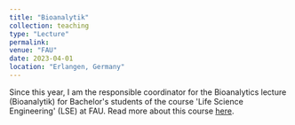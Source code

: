 ```yaml
---
title: "Bioanalytik"
collection: teaching
type: "Lecture"
permalink: 
venue: "FAU"
date: 2023-04-01
location: "Erlangen, Germany"
---
```

Since this year, I am the responsible coordinator for the Bioanalytics lecture (Bioanalytik) for Bachelor's students of the course 'Life Science Engineering' (LSE) at FAU. Read more about this course [here](http://www.vorlesungsverzeichnis.uni-erlangen.de/form?__s=2&dsc=anew/amod_view&amod=zentr/zentr/zentr/115183&autoexports=modules_pversion,modules_semfilter&anonymous=1&camefrom=__sat/studie/lifesc&modules_oldsem=2023s&modules_pordnrtitle=626%2355%23H&modules_pversion=626%2355%23H%232019w&ref=tumstud&sem=2023s&tdir=__mod/fau/techfa/lifesc&__e=542).
